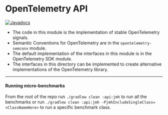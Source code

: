 # OpenTelemetry API

[![Javadocs][javadoc-image]][javadoc-url]

* The code in this module is the implementation of stable OpenTelemetry signals.
* Semantic Conventions for OpenTelemetry are in the `opentelemetry-semconv` module.
* The default implementation of the interfaces in this module is in the OpenTelemetry SDK module. 
* The interfaces in this directory can be implemented to create alternative
  implementations of the OpenTelemetry library.

[javadoc-image]: https://www.javadoc.io/badge/io.opentelemetry/opentelemetry-api.svg
[javadoc-url]: https://www.javadoc.io/doc/io.opentelemetry/opentelemetry-api

---
#### Running micro-benchmarks
From the root of the repo run `./gradlew clean :api:jmh` to run all the benchmarks
or run `./gradlew clean :api:jmh -PjmhIncludeSingleClass=<ClassNameHere>`
to run a specific benchmark class.
